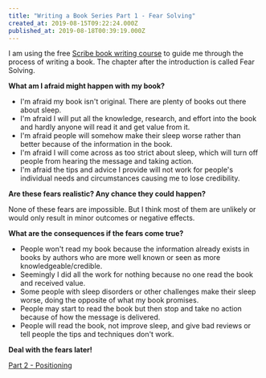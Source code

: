 ```yaml
---
title: "Writing a Book Series Part 1 - Fear Solving"
created_at: 2019-08-15T09:22:24.000Z
published_at: 2019-08-18T00:39:19.000Z
---
```

I am using the free [Scribe book writing course](https://scribewriting.com/course/book-writing/) to guide me through the process of writing a book. The chapter after the introduction is called Fear Solving.

**What am I afraid might happen with my book?**

*   I'm afraid my book isn't original. There are plenty of books out there about sleep. 
*   I'm afraid I will put all the knowledge, research, and effort into the book and hardly anyone will read it and get value from it.
*   I'm afraid people will somehow make their sleep worse rather than better because of the information in the book.
*   I'm afraid I will come across as too strict about sleep, which will turn off people from hearing the message and taking action.
*   I'm afraid the tips and advice I provide will not work for people's individual needs and circumstances causing me to lose credibility.

**Are these fears realistic? Any chance they could happen?**

None of these fears are impossible. But I think most of them are unlikely or would only result in minor outcomes or negative effects.

**What are the consequences if the fears come true?**

*   People won't read my book because the information already exists in books by authors who are more well known or seen as more knowledgeable/credible.
*   Seemingly I did all the work for nothing because no one read the book and received value.
*   Some people with sleep disorders or other challenges make their sleep worse, doing the opposite of what my book promises.
*   People may start to read the book but then stop and take no action because of how the message is delivered.
*   People will read the book, not improve sleep, and give bad reviews or tell people the tips and techniques don't work.

**Deal with the fears later!**

[Part 2 - Positioning](https://200wordsaday.com/words/writing-a-book-series-part-2-positioning-252075d572d4072995)
